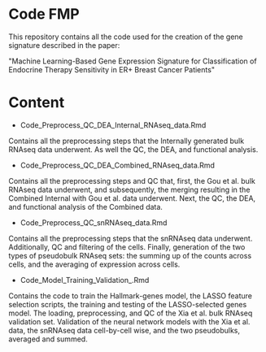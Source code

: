 # Code FMP 
This repository contains all the code used for the creation of the gene signature described in the paper:

"Machine Learning-Based Gene Expression Signature for  Classification of Endocrine Therapy Sensitivity in ER+ Breast Cancer Patients"

# Content

- Code_Preprocess_QC_DEA_Internal_RNAseq_data.Rmd

Contains all the preprocessing steps that the Internally generated bulk RNAseq data underwent. As well the QC, the DEA, and functional analysis.

- Code_Preprocess_QC_DEA_Combined_RNAseq_data.Rmd

Contains all the preprocessing steps and QC that, first, the Gou et al. bulk RNAseq data underwent, and subsequently, the merging resulting in the Combined Internal with Gou et al. data underwent. Next, the QC, the DEA, and functional analysis of the Combined data. 

- Code_Preprocess_QC_snRNAseq_data.Rmd

Contains all the preprocessing steps that the snRNAseq data underwent. Additionally, QC and filtering of the cells. Finally, generation of the two types of pseudobulk RNAseq sets: the summing up of the counts across cells, and the averaging of expression across cells. 

- Code_Model_Training_Validation_.Rmd

Contains the code to train the Hallmark-genes model, the LASSO feature selection scripts, the training and testing of the LASSO-selected genes model. The loading, preprocessing, and QC of the Xia et al. bulk RNAseq validation set. Validation of the neural network models with the Xia et al. data, the snRNAseq data cell-by-cell wise, and the two pseudobulks, averaged and summed. 


